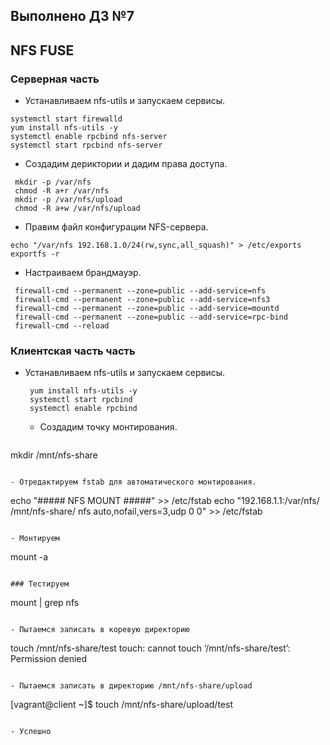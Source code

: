 ## Выполнено ДЗ №7

## NFS FUSE
 ### Серверная часть
  - Устанавливаем nfs-utils и запускаем сервисы.

  ````
 systemctl start firewalld
 yum install nfs-utils -y
 systemctl enable rpcbind nfs-server
 systemctl start rpcbind nfs-server
  ````

  - Создадим дериктории и дадим права доступа.

  ````
   mkdir -p /var/nfs
   chmod -R a+r /var/nfs
   mkdir -p /var/nfs/upload
   chmod -R a+w /var/nfs/upload
  ````

  - Правим файл конфигурации NFS-сервера.

  ````
  echo "/var/nfs 192.168.1.0/24(rw,sync,all_squash)" > /etc/exports
  exportfs -r
  ````

  - Настраиваем брандмауэр.

  ````
   firewall-cmd --permanent --zone=public --add-service=nfs
   firewall-cmd --permanent --zone=public --add-service=nfs3
   firewall-cmd --permanent --zone=public --add-service=mountd
   firewall-cmd --permanent --zone=public --add-service=rpc-bind
   firewall-cmd --reload
  ````

### Клиентская часть часть

- Устанавливаем nfs-utils и запускаем сервисы.

  ````
   yum install nfs-utils -y
   systemctl start rpcbind
   systemctl enable rpcbind
  ````

  - Создадим точку монтирования.

  ````
 mkdir /mnt/nfs-share
  ````

  - Отредактируем fstab для автоматического монтирования.  

  ````
echo "##### NFS MOUNT #####" >> /etc/fstab
echo "192.168.1.1:/var/nfs/    /mnt/nfs-share/ nfs auto,nofail,vers=3,udp  0 0" >> /etc/fstab
  ````

  - Монтируем

  ````
   mount -a
  ````

### Тестируем

  ````
  mount | grep nfs
  ````

  - Пытаемся записать в коревую директорию 

  ````
touch /mnt/nfs-share/test
touch: cannot touch ‘/mnt/nfs-share/test’: Permission denied
  ````

 - Пытаемся записать в директорию /mnt/nfs-share/upload

  ````
 [vagrant@client ~]$ touch /mnt/nfs-share/upload/test
  ````

 - Успешно
